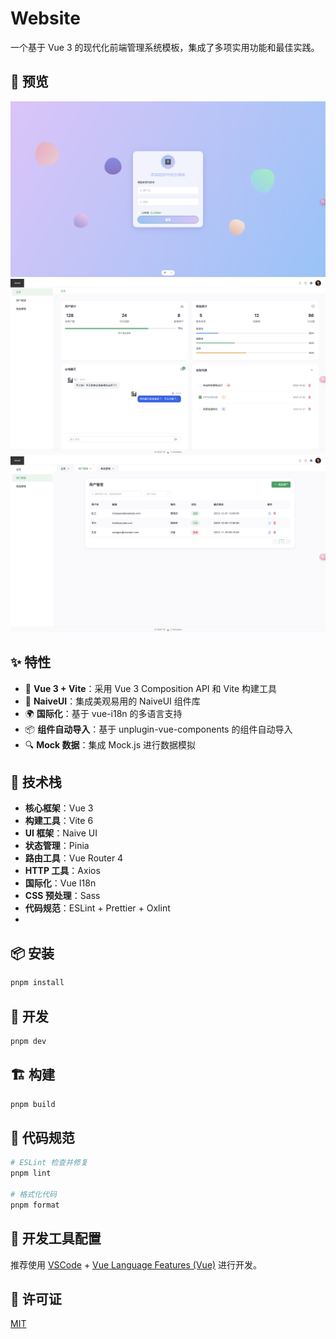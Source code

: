 # Website

一个基于 Vue 3 的现代化前端管理系统模板，集成了多项实用功能和最佳实践。

## 📸 预览

![预览图1](public/img1.jpg) ![预览图2](public/img2.jpg) ![预览图3](public/img3.jpg)

## ✨ 特性

- 🎯 **Vue 3 + Vite**：采用 Vue 3 Composition API 和 Vite 构建工具
- 🎨 **NaiveUI**：集成美观易用的 NaiveUI 组件库
- 🌍 **国际化**：基于 vue-i18n 的多语言支持 <!-- - 🎭 **主题配置**：灵活的主题配置功能 -->
- 📦 **组件自动导入**：基于 unplugin-vue-components 的组件自动导入 <!-- - 📱 **响应式设计**：适配不同尺寸屏幕 -->
    <!-- - 🔐 **权限管理**：完善的权限控制系统 -->
- 🔍 **Mock 数据**：集成 Mock.js 进行数据模拟 <!-- - 🧪 **测试工具**：集成 Vitest 单元测试和 Playwright E2E 测试 -->

## 🚀 技术栈

- **核心框架**：Vue 3
- **构建工具**：Vite 6
- **UI 框架**：Naive UI
- **状态管理**：Pinia
- **路由工具**：Vue Router 4
- **HTTP 工具**：Axios
- **国际化**：Vue I18n
- **CSS 预处理**：Sass
- **代码规范**：ESLint + Prettier + Oxlint <!-- - **单元测试**：Vitest --> <!-- - **E2E测试**：Playwright -->
-

## 📦 安装

```bash
pnpm install
```

## 🔧 开发

```bash
pnpm dev
```

## 🏗️ 构建

```bash
pnpm build
```

<!-- ## 🧪 测试

### 单元测试

```bash
pnpm test:unit
```

### E2E 测试

```bash
# 首次运行需要安装浏览器
npx playwright install

# 运行所有测试
pnpm test:e2e

# 仅在 Chromium 中运行测试
pnpm test:e2e --project=chromium

# 运行指定测试文件
pnpm test:e2e tests/example.spec.ts

# 调试模式运行测试
pnpm test:e2e --debug
``` -->

## 📝 代码规范

```bash
# ESLint 检查并修复
pnpm lint

# 格式化代码
pnpm format
```

## 🔧 开发工具配置

推荐使用 [VSCode](https://code.visualstudio.com/) +
[Vue Language Features (Vue)](https://marketplace.visualstudio.com/items?itemName=Vue.vscode-typescript-vue-plugin)
进行开发。

## 📄 许可证

[MIT](LICENSE)
